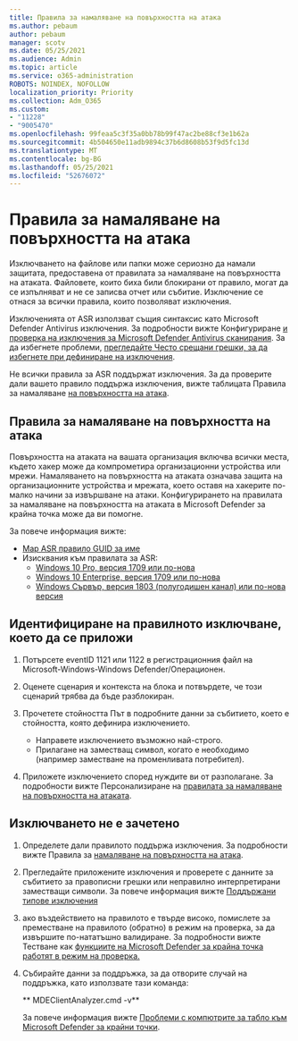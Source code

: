 ```yaml
---
title: Правила за намаляване на повърхността на атака
ms.author: pebaum
author: pebaum
manager: scotv
ms.date: 05/25/2021
ms.audience: Admin
ms.topic: article
ms.service: o365-administration
ROBOTS: NOINDEX, NOFOLLOW
localization_priority: Priority
ms.collection: Adm_O365
ms.custom:
- "11228"
- "9005470"
ms.openlocfilehash: 99feaa5c3f35a0bb78b99f47ac2be88cf3e1b62a
ms.sourcegitcommit: 4b504650e11adb9894c37b6d8608b53f9d5fc13d
ms.translationtype: MT
ms.contentlocale: bg-BG
ms.lasthandoff: 05/25/2021
ms.locfileid: "52676072"
---
```

# <a name="attack-surface-reduction-rules"></a>Правила за намаляване на повърхността на атака

Изключването на файлове или папки може сериозно да намали защитата, предоставена от правилата за намаляване на повърхността на атаката. Файловете, които биха били блокирани от правило, могат да се изпълняват и не се записва отчет или събитие. Изключение се отнася за всички правила, които позволяват изключения.

Изключенията от ASR използват същия синтаксис като Microsoft Defender Antivirus изключения. За подробности вижте Конфигуриране [и проверка на изключения за Microsoft Defender Antivirus сканирания](/microsoft-365/security/defender-endpoint/configure-exclusions-microsoft-defender-antivirus). За да избегнете проблеми, [прегледайте Често срещани грешки, за да избегнете при дефиниране на изключения](/microsoft-365/security/defender-endpoint/common-exclusion-mistakes-microsoft-defender-antivirus).

Не всички правила за ASR поддържат изключения. За да проверите дали вашето правило поддържа изключения, вижте таблицата Правила за намаляване [на повърхността на атака](/microsoft-365/security/defender-endpoint/attack-surface-reduction#attack-surface-reduction-rules).

## <a name="attack-surface-reduction-rules"></a>Правила за намаляване на повърхността на атака

Повърхността на атаката на вашата организация включва всички места, където хакер може да компрометира организационни устройства или мрежи. Намаляването на повърхността на атаката означава защита на организационните устройства и мрежата, което оставя на хакерите по-малко начини за извършване на атаки. Конфигурирането на правилата за намаляване на повърхността на атаката в Microsoft Defender за крайна точка може да ви помогне.

За повече информация вижте:

- [Map ASR правило GUID за име](/microsoft-365/security/defender-endpoint/attack-surface-reduction#attack-surface-reduction-rules)
- Изисквания към правилата за ASR:
    - [Windows 10 Pro, версия 1709 или по-нова](/windows/whats-new/whats-new-windows-10-version-1709)
    - [Windows 10 Enterprise, версия 1709 или по-нова](/windows/whats-new/whats-new-windows-10-version-1709)
    - [Windows Сървър, версия 1803 (полугодишен канал) или по-нова версия](/windows-server/get-started/whats-new-in-windows-server-1803)

## <a name="identify-the-correct-exclusion-to-apply"></a>Идентифициране на правилното изключване, което да се приложи

1. Потърсете eventID 1121 или 1122 в регистрационния файл на Microsoft-Windows-Windows Defender/Операционен.

1. Оценете сценария и контекста на блока и потвърдете, че този сценарий трябва да бъде разблокиран.

1. Прочетете стойността Път в подробните данни за събитието, което е стойността, която дефинира изключението.
    - Направете изключението възможно най-строго.
    - Прилагане на заместващ символ, когато е необходимо (например заместване на променливата потребител).

1. Приложете изключението според нуждите ви от разполагане. За подробности вижте Персонализиране на [правилата за намаляване на повърхността на атаката](/microsoft-365/security/defender-endpoint/customize-attack-surface-reduction).

## <a name="exclusion-is-not-honored"></a>Изключването не е зачетено

1. Определете дали правилото поддържа изключения. За подробности вижте Правила за [намаляване на повърхността на атака](/microsoft-365/security/defender-endpoint/attack-surface-reduction#attack-surface-reduction-rules).

1. Прегледайте приложените изключения и проверете с данните за събитието за правописни грешки или неправилно интерпретирани заместващи символи. За повече информация вижте [Поддържани типове изключения](/microsoft-365/security/defender-endpoint/mac-exclusions#supported-exclusion-types)

1. ако въздействието на правилото е твърде високо, помислете за преместване на правилото (обратно) в режим на проверка, за да извършите по-нататъшно валидиране. За подробности вижте Тестване как [функциите на Microsoft Defender за крайна точка работят в режим на проверка.](/microsoft-365/security/defender-endpoint/audit-windows-defender)

1. Събирайте данни за поддръжка, за да отворите случай на поддръжка, като използвате тази команда:
    
   ** MDEClientAnalyzer.cmd -v**

    За повече информация вижте [Проблеми с компютрите за табло към Microsoft Defender за крайни точки](issues-with-onboarding-machines.md).
